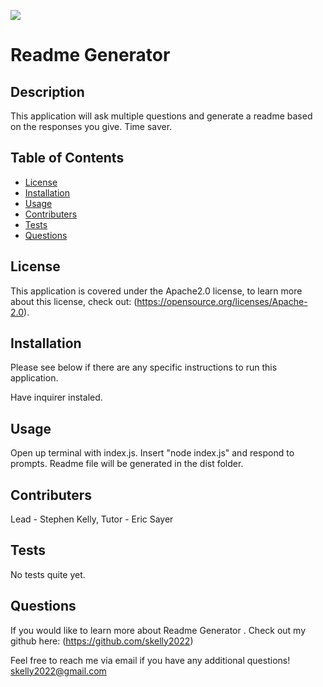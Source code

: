 ![](https://img.shields.io/badge/license-Apache2.0-blue)
  
# Readme Generator 

## Description

This application will ask multiple questions and generate a readme based on the responses you give. Time saver.

## Table of Contents

- [License](#license)
- [Installation](#installation)
- [Usage](#usage)
- [Contributers](#contributers)
- [Tests](#tests)
- [Questions](#questions)

## License

This application is covered under the Apache2.0 license, to learn more about this license, check out: (https://opensource.org/licenses/Apache-2.0).

## Installation

Please see below if there are any specific instructions to run this application. 

Have inquirer instaled.

## Usage

Open up terminal with index.js. Insert "node index.js" and respond to prompts. Readme file will be generated in the dist folder.

## Contributers

Lead - Stephen Kelly, Tutor - Eric Sayer

## Tests

No tests quite yet.

## Questions

If you would like to learn more about Readme Generator . Check out my github here: (https://github.com/skelly2022)

Feel free to reach me via email if you have any additional questions! skelly2022@gmail.com